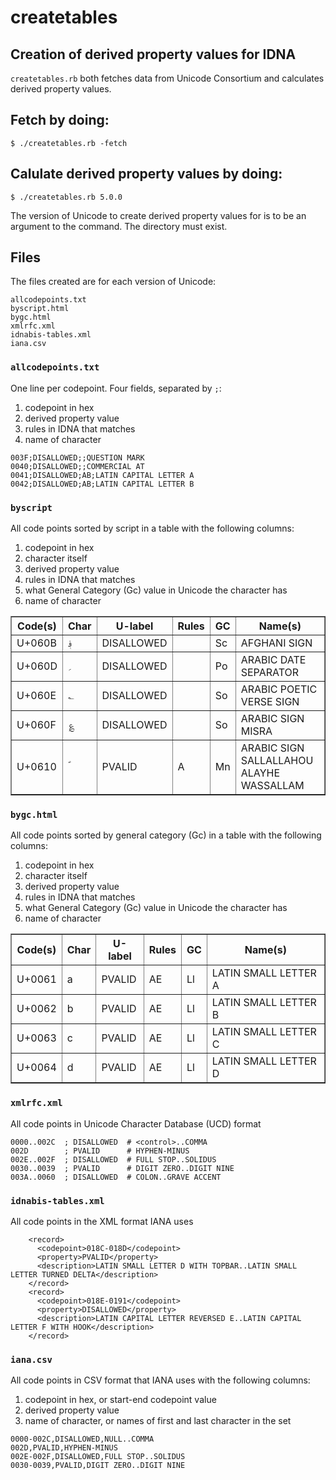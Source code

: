 # createtables
## Creation of derived property values for IDNA

`createtables.rb` both fetches data from Unicode Consortium and calculates derived property values.

## Fetch by doing:

```
$ ./createtables.rb -fetch
```

## Calulate derived property values by doing:

```
$ ./createtables.rb 5.0.0
```

The version of Unicode to create derived property values for is to be an argument to the command. The directory must exist.

## Files

The files created are for each version of Unicode:

```
allcodepoints.txt
byscript.html
bygc.html
xmlrfc.xml
idnabis-tables.xml
iana.csv
```

### `allcodepoints.txt`

One line per codepoint.
Four fields, separated by `;`:

1. codepoint in hex
1. derived property value
1. rules in IDNA that matches
1. name of character

```
003F;DISALLOWED;;QUESTION MARK
0040;DISALLOWED;;COMMERCIAL AT
0041;DISALLOWED;AB;LATIN CAPITAL LETTER A
0042;DISALLOWED;AB;LATIN CAPITAL LETTER B
```

### `byscript`

All code points sorted by script in a table with the following columns:

1. codepoint in hex
1. character itself
1. derived property value
1. rules in IDNA that matches
1. what General Category (Gc) value in Unicode the character has
1. name of character

<TABLE border=1><TR><TH>Code(s)</TH><TH>Char</TD><TH>U-label</TH><TH>Rules</TH><TH>GC</TD><TH>Name(s)</TH></TR>
<TR><TD>U+060B</TD><TD>&#x060B;</TD><TD>DISALLOWED</TD><TD></TD><TD>Sc</TD><TD>AFGHANI SIGN</TD></TR>
<TR><TD>U+060D</TD><TD>&#x060D;</TD><TD>DISALLOWED</TD><TD></TD><TD>Po</TD><TD>ARABIC DATE SEPARATOR</TD></TR>
<TR><TD>U+060E</TD><TD>&#x060E;</TD><TD>DISALLOWED</TD><TD></TD><TD>So</TD><TD>ARABIC POETIC VERSE SIGN</TD></TR>
<TR><TD>U+060F</TD><TD>&#x060F;</TD><TD>DISALLOWED</TD><TD></TD><TD>So</TD><TD>ARABIC SIGN MISRA</TD></TR>
<TR><TD>U+0610</TD><TD>&#x0610;</TD><TD>PVALID</TD><TD>A</TD><TD>Mn</TD><TD>ARABIC SIGN SALLALLAHOU ALAYHE WASSALLAM</TD></TR>
</TABLE>

### `bygc.html`

All code points sorted by general category (Gc) in a table with the following columns:

1. codepoint in hex
1. character itself
1. derived property value
1. rules in IDNA that matches
1. what General Category (Gc) value in Unicode the character has
1. name of character

<TABLE border=1><TR><TH>Code(s)</TH><TH>Char</TD><TH>U-label</TH><TH>Rules</TH><TH>GC</TD><TH>Name(s)</TH></TR>
<TR><TD>U+0061</TD><TD>&#x0061;</TD><TD>PVALID</TD><TD>AE</TD><TD>Ll</TD><TD>LATIN SMALL LETTER A</TD></TR>
<TR><TD>U+0062</TD><TD>&#x0062;</TD><TD>PVALID</TD><TD>AE</TD><TD>Ll</TD><TD>LATIN SMALL LETTER B</TD></TR>
<TR><TD>U+0063</TD><TD>&#x0063;</TD><TD>PVALID</TD><TD>AE</TD><TD>Ll</TD><TD>LATIN SMALL LETTER C</TD></TR>
<TR><TD>U+0064</TD><TD>&#x0064;</TD><TD>PVALID</TD><TD>AE</TD><TD>Ll</TD><TD>LATIN SMALL LETTER D</TD></TR>
</TABLE>

### `xmlrfc.xml`

All code points in Unicode Character Database (UCD) format

```
0000..002C  ; DISALLOWED  # <control>..COMMA
002D        ; PVALID      # HYPHEN-MINUS
002E..002F  ; DISALLOWED  # FULL STOP..SOLIDUS
0030..0039  ; PVALID      # DIGIT ZERO..DIGIT NINE
003A..0060  ; DISALLOWED  # COLON..GRAVE ACCENT
```

### `idnabis-tables.xml`

All code points in the XML format IANA uses

```
    <record>
      <codepoint>018C-018D</codepoint>
      <property>PVALID</property>
      <description>LATIN SMALL LETTER D WITH TOPBAR..LATIN SMALL LETTER TURNED DELTA</description>
    </record>
    <record>
      <codepoint>018E-0191</codepoint>
      <property>DISALLOWED</property>
      <description>LATIN CAPITAL LETTER REVERSED E..LATIN CAPITAL LETTER F WITH HOOK</description>
    </record>
```

### `iana.csv`

All code points in CSV format that IANA uses with the following columns:

1. codepoint in hex, or start-end codepoint value
1. derived property value
1. name of character, or names of first and last character in the set

```
0000-002C,DISALLOWED,NULL..COMMA
002D,PVALID,HYPHEN-MINUS
002E-002F,DISALLOWED,FULL STOP..SOLIDUS
0030-0039,PVALID,DIGIT ZERO..DIGIT NINE
```
